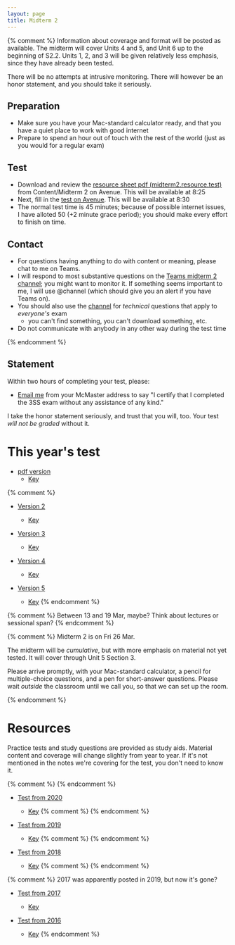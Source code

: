 ```yaml
---
layout: page
title: Midterm 2
---
```



{% comment %} 
Information about coverage and format will be posted as available.
The midterm will cover Units 4 and 5, and Unit 6 up to the beginning of S2.2. 
Units 1, 2, and 3 will be given relatively less emphasis, since they have already been tested.

There will be no attempts at intrusive monitoring. There will however be an honor statement, and you should take it seriously. 

## Preparation
* Make sure you have your Mac-standard calculator ready, and that you have a quiet place to work with good internet
* Prepare to spend an hour out of touch with the rest of the world (just as you would for a regular exam)

## Test

* Download and review the [resource sheet pdf (midterm2.resource.test)](https://avenue.cllmcmaster.ca/d2l/le/content/371137/viewContent/3129640/View) from Content/Midterm 2 on Avenue. This will be available at 8:25
* Next, fill in the [test on Avenue](https://avenue.cllmcmaster.ca/d2l/lms/quizzing/user/quizzes_list.d2l?ou=371137). This will be available at 8:30
* The normal test time is 45 minutes; because of possible internet issues, I have alloted 50 (+2 minute grace period); you should make every effort to finish on time.

## Contact
* For questions having anything to do with content or meaning, please chat to me on Teams.
* I will respond to most substantive questions on the [Teams midterm 2 channel](https://teams.microsoft.com/l/channel/19%3ae436585c048446d9b15242c64ca85d9b%40thread.tacv2/Midterm%25202?groupId=eb56dbf5-4cb5-4f4c-b52e-c3efd7dda1c6&tenantId=44376307-b429-42ad-8c25-28cd496f4772); you might want to monitor it. If something seems important to me, I will use @channel (which should give you an alert if you have Teams on).
* You should also use the [channel](https://teams.microsoft.com/l/channel/19%3ae436585c048446d9b15242c64ca85d9b%40thread.tacv2/Midterm%25202?groupId=eb56dbf5-4cb5-4f4c-b52e-c3efd7dda1c6&tenantId=44376307-b429-42ad-8c25-28cd496f4772) for _technical_ questions that apply to _everyone's_ exam 
	* you can't find something, you can't download something, etc.
* Do not communicate with anybody in any other way during the test time

{% endcomment %} 

## Statement

Within two hours of completing your test, please:

* [Email me](mailto:dushoff@mcmaster.ca) from your McMaster address to say "I certify that I completed the 3SS exam without any assistance of any kind."

I take the honor statement seriously, and trust that you will, too.
Your test _will not be graded_ without it.

# This year's test

* [pdf version](materials/midterm2.test.pdf)
    * [Key](materials/midterm2.key.pdf)

{% comment %} 

* [Version 2](materials/midterm2.2.test.pdf)
    * [Key](materials/midterm2.2.key.pdf)

* [Version 3](materials/midterm2.3.test.pdf)
    * [Key](materials/midterm2.3.key.pdf)

* [Version 4](materials/midterm2.4.test.pdf)
    * [Key](materials/midterm2.4.key.pdf)

* [Version 5](materials/midterm2.5.test.pdf)
    * [Key](materials/midterm2.5.key.pdf)
{% endcomment %} 

{% comment %} 
Between 13 and 19 Mar, maybe? Think about lectures or sessional span?
{% endcomment %} 

{% comment %} 
Midterm 2 is on Fri 26 Mar. 

The midterm will be _cumulative_, but with more emphasis on material not yet tested. It will cover through Unit 5 Section 3.

Please arrive promptly, with your Mac-standard calculator, a pencil for multiple-choice questions, and a pen for short-answer questions. Please wait _outside_ the classroom until we call you, so that we can set up the room.

{% endcomment %} 

# Resources

Practice tests and study questions are provided as study aids. Material content and coverage will change slightly from year to year. If it's not mentioned in the notes we're covering for the test, you don't need to know it. 

{% comment %} 
{% endcomment %} 

* [Test from 2020](materials/2019/midterm2.1.test.pdf) 
    * [Key](materials/2019/midterm2.1.key.pdf)
{% comment %}
{% endcomment %} 

* [Test from 2019](materials/2019/midterm2.2.test.pdf) 
    * [Key](materials/2019/midterm2.2.key.pdf)
{% comment %}
{% endcomment %} 

* [Test from 2018](materials/2018/midterm2.3.test.pdf) 
    * [Key](materials/2018/midterm2.3.key.pdf)
{% comment %}
{% endcomment %} 

{% comment %}
2017 was apparently posted in 2019, but now it's gone?
* [Test from 2017](materials/2017/midterm2.1.test.pdf) 
    * [Key](materials/2017/midterm2.1.key.pdf)

* [Test from 2016](materials/2016/midterm2.3.test.pdf) 
    * [Key](materials/2016/midterm2.3.key.pdf)
{% endcomment %} 
